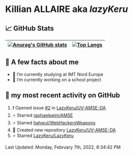 # **Killian ALLAIRE** aka _lazyKeru_

## 📈 GitHub Stats

| [![Anurag's GitHub stats](https://github-readme-stats.vercel.app/api?username=LazyKeru&theme=graywhite&show_icons=true)](https://github.com/anuraghazra/github-readme-stats) | [![Top Langs](https://github-readme-stats.vercel.app/api/top-langs/?username=LazyKeru)](https://github.com/anuraghazra/github-readme-stats)  
|---|---|

## 📣 A few facts about me

- 🌱 I’m currently studying at IMT Nord Europe
- 🔭 I’m currently working on a school project

## 🌱 my most recent activity on GitHub

<!--RECENT_ACTIVITY:start-->
1. ❗️ Opened issue [#2](https://github.com/LazyKeru/UV-AMSE-DA/issues/2) in [LazyKeru/UV-AMSE-DA](https://github.com/LazyKeru/UV-AMSE-DA)
2. ⭐ Starred [raphaelpeim/AMSE](https://github.com/raphaelpeim/AMSE)
3. ⭐ Starred [hahwul/WebHackersWeapons](https://github.com/hahwul/WebHackersWeapons)
4. 📔 Created new repository [LazyKeru/UV-AMSE-DA](https://github.com/LazyKeru/UV-AMSE-DA)
5. ⭐ Starred [LazyKeru/LazyKeru](https://github.com/LazyKeru/LazyKeru)
<!--RECENT_ACTIVITY:end-->

<!--RECENT_ACTIVITY:last_update-->
Last Updated: Monday, February 7th, 2022, 8:34:42 PM
<!--RECENT_ACTIVITY:last_update_end-->


<!--
**LazyKeru/LazyKeru** is a ✨ _special_ ✨ repository because its `README.md` (this file) appears on your GitHub profile.

Here are some ideas to get you started:

- 🔭 I’m currently working on ...
- 🌱 I’m currently learning ...
- 👯 I’m looking to collaborate on ...
- 🤔 I’m looking for help with ...
- 💬 Ask me about ...
- 📫 How to reach me: ...
- 😄 Pronouns: ...
- ⚡ Fun fact: ...
-->
